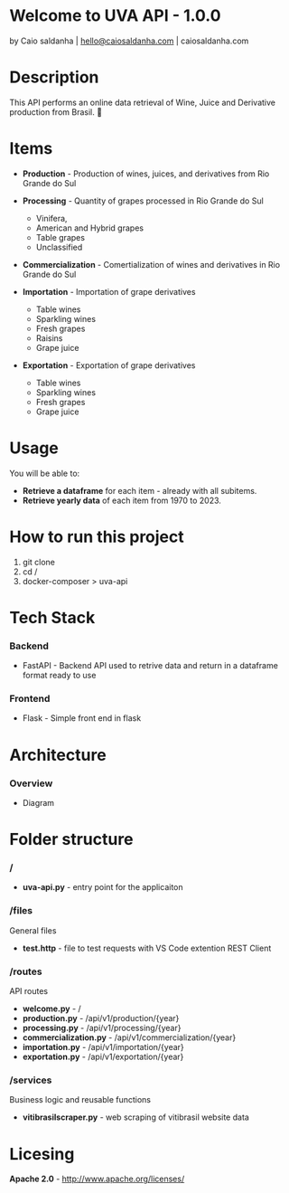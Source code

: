# Welcome to UVA API - 1.0.0

by Caio saldanha | hello@caiosaldanha.com | caiosaldanha.com

# Description

This API performs an online data retrieval of Wine, Juice and Derivative production from Brasil. 🍇

# Items

- **Production** - Production of wines, juices, and derivatives from Rio Grande do Sul

- **Processing** - Quantity of grapes processed in Rio Grande do Sul
  - Vinifera, 
  - American and Hybrid grapes
  - Table grapes
  - Unclassified

- **Commercialization** - Comertialization of wines and derivatives in Rio Grande do Sul

- **Importation** - Importation of grape derivatives
  - Table wines
  - Sparkling wines
  - Fresh grapes
  - Raisins
  - Grape juice

- **Exportation** - Exportation of grape derivatives
  - Table wines
  - Sparkling wines
  - Fresh grapes
  - Grape juice

# Usage

You will be able to:

* **Retrieve a dataframe** for each item - already with all subitems.
* **Retrieve yearly data** of each item from 1970 to 2023.

# How to run this project

1. git clone
2. cd /
3. docker-composer > uva-api

# Tech Stack

### Backend

- FastAPI - Backend API used to retrive data and return in a dataframe format ready to use

### Frontend

- Flask - Simple front end in flask

# Architecture

### Overview

- Diagram

# Folder structure

### /

- **uva-api.py** - entry point for the applicaiton

### /files

General files

- **test.http** - file to test requests with VS Code extention REST Client

### /routes

API routes

- **welcome.py** - /
- **production.py** - /api/v1/production/{year}
- **processing.py** - /api/v1/processing/{year}
- **commercialization.py** - /api/v1/commercialization/{year}
- **importation.py** - /api/v1/importation/{year}
- **exportation.py** - /api/v1/exportation/{year}

### /services

Business logic and reusable functions

- **vitibrasilscraper.py** - web scraping of vitibrasil website data

# Licesing

**Apache 2.0** - http://www.apache.org/licenses/